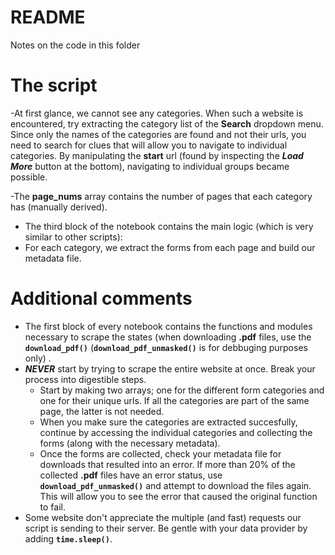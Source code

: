 # README

Notes on the code in this folder

# The script

-At first glance, we cannot see any categories. When such a website is encountered, try extracting the category list of the **Search** dropdown menu. Since only the names of the categories are found and not their urls, you need to search for clues that will allow you to navigate to individual categories. By manipulating the **start** url (found by inspecting the **_Load More_** button at the bottom), navigating to individual groups became possible.

-The **page_nums** array contains the number of pages that each category has (manually derived).

- The third block of the notebook contains the main logic (which is very similar to other scripts):
- For each category, we extract the forms from each page and build our metadata file.

# Additional comments

- The first block of every notebook contains the functions and modules necessary to scrape the states (when downloading **.pdf** files, use the **`download_pdf()`** (**`download_pdf_unmasked()`** is for debbuging purposes only) .
- **_NEVER_** start by trying to scrape the entire website at once. Break your process into digestible steps.
  - Start by making two arrays; one for the different form categories and one for their unique urls. If all the categories are part of the same page, the latter is not needed.
  - When you make sure the categories are extracted succesfully, continue by accessing the individual categories and collecting the forms (along with the necessary metadata).
  - Once the forms are collected, check your metadata file for downloads that resulted into an error. If more than 20% of the collected **.pdf** files have an error status, use **`download_pdf_unmasked()`** and attempt to download the files again. This will allow you to see the error that caused the original function to fail.
- Some website don't appreciate the multiple (and fast) requests our script is sending to their server. Be gentle with your data provider by adding **`time.sleep()`**.
